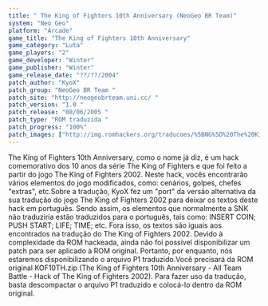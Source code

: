 ```yaml
---
title: " The King of Fighters 10th Anniversary (NeoGeo BR Team)"
system: "Neo Geo"
platform: "Arcade"
game_title: "The King of Fighters 10th Anniversary"
game_category: "Luta"
game_players: "2"
game_developer: "Winter"
game_publisher: "Winter"
game_release_date: "??/??/2004"
patch_author: "KyoX"
patch_group: "NeoGeo BR Team "
patch_site: "http://neogeobrteam.uni.cc/ "
patch_version: "1.0 "
patch_release: "08/06/2005 "
patch_type: "ROM traduzida "
patch_progress: "100%"
patch_images: ["http://img.romhackers.org/traducoes/%5BNG%5D%20The%20King%20of%20Fighters%2010th%20Anniversary%20-%20NGBRT%20-%20Title.png","http://img.romhackers.org/traducoes/%5BNG%5D%20The%20King%20of%20Fighters%2010th%20Anniversary%20-%20NGBRT%20-%201.png","http://img.romhackers.org/traducoes/%5BNG%5D%20The%20King%20of%20Fighters%2010th%20Anniversary%20-%20NGBRT%20-%202.png"]
---
```

The King of Fighters 10th Anniversary, como o nome já diz, é um hack comemorativo dos 10 anos da série The King of Fighters e que foi feito a partir do jogo The King of Fighters 2002. Neste hack, vocês encontrarão vários elementos do jogo modificados, como: cenários, golpes, chefes "extras", etc.Sobre a tradução, KyoX fez um "port" da versão alternativa da sua tradução do jogo The King of Fighters 2002 para deixar os textos deste hack em português. Sendo assim, os elementos que normalmente a SNK não traduziria estão traduzidos para o português, tais como: INSERT COIN; PUSH START; LIFE; TIME; etc. Fora isso, os textos são iguais aos encontrados na tradução do The King of Fighters 2002. Devido à complexidade da ROM hackeada, ainda não foi possível disponibilizar um patch para ser aplicado à ROM original. Portanto, por enquanto, nós estaremos disponibilizando o arquivo P1 traduzido.Você precisará da ROM original KOF10TH.zip (The King of Fighters 10th Anniversary - All Team Battle - Hack of The King of Fighters 2002). Para fazer uso da tradução, basta descompactar o arquivo P1 traduzido e colocá-lo dentro da ROM original.